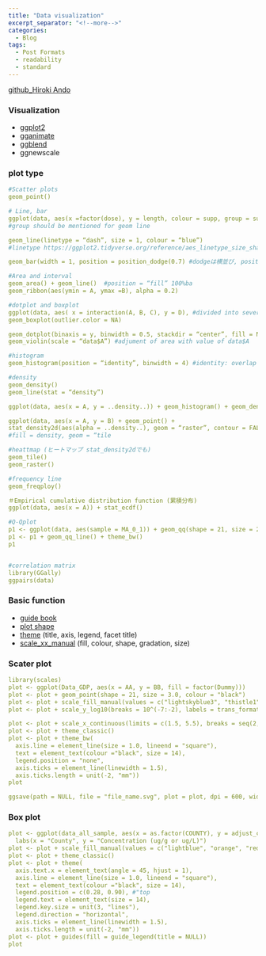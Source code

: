 ```yaml
---
title: "Data visualization"
excerpt_separator: "<!--more-->"
categories:
  - Blog
tags:
  - Post Formats
  - readability
  - standard
---
```

[github_Hiroki Ando](https://github.com/Hiroki-Ando1998/R/tree/main/ggplot2)

### Visualization
- [ggplot2](https://r4ds.had.co.nz/data-visualisation.html)
- [gganimate](https://gganimate.com/)
- [ggblend](https://mjskay.github.io/ggblend/)
- ggnewscale

### plot type
```yaml
#Scatter plots
geom_point()

# Line, bar
ggplot(data, aes(x =factor(dose), y = length, colour = supp, group = supp) 
#group should be mentioned for geom line

geom_line(linetype = “dash”, size = 1, colour = “blue”) 
#linetype https://ggplot2.tidyverse.org/reference/aes_linetype_size_shape.html#:~:text=The%20linetype%20aesthetic%20can%20be,in%20consecutive%20positions%20in%20the

geom_bar(width = 1, position = position_dodge(0.7) #dodgeは横並び, position = “fill” 100%bar

#Area and interval
geom_area() + geom_line()  #position = “fill” 100%ba
geom_ribbon(aes(ymin = A, ymax =B), alpha = 0.2)

#dotplot and boxplot
ggplot(data, aes( x = interaction(A, B, C), y = D), #divided into several groups
geom_boxplot(outlier.color = NA)

geom_dotplot(binaxis = y, binwidth = 0.5, stackdir = “center”, fill = NA)
geom_violin(scale = “data$A”) #adjument of area with value of data$A

#histogram
geom_histogram(position = “identity”, binwidth = 4) #identity: overlap several histograms

#density
geom_density()
geom_line(stat = “density”)

ggplot(data, aes(x = A, y = ..density..)) + geom_histogram() + geom_density()

ggplot(data, aes(x = A, y = B) + geom_point() +
stat_density2d(aes(alpha = ..density..), geom = “raster”, contour = FALSE) 
#fill = density, geom = “tile

#heattmap (ヒートマップ stat_density2dでも)
geom_tile()
geom_raster()

#frequency line
geom_freqploy()

＃Empirical cumulative distribution function (累積分布)
ggplot(data, aes(x = A)) + stat_ecdf()

#Q-Qplot
p1 <- ggplot(data, aes(sample = MA_0_1)) + geom_qq(shape = 21, size = 2.3, colour = "black", fill = "grey") 
p1 <- p1 + geom_qq_line() + theme_bw()
p1


#correlation matrix
library(GGally)
ggpairs(data)

```

### Basic function
- [guide book](https://ggplot2-book.org/themes)
- [plot shape](https://www.sthda.com/english/wiki/ggplot2-point-shapes)
- [theme](https://r-charts.com/ggplot2/themes/) (title, axis, legend, facet title)
- [scale_xx_manual](https://ggplot2.tidyverse.org/reference/scale_manual.html) (fill, colour, shape, gradation, size)

### Scater plot
```yaml
library(scales)
plot <- ggplot(Data_GDP, aes(x = AA, y = BB, fill = factor(Dummy)))
plot <- plot + geom_point(shape = 21, size = 3.0, colour = "black")
plot <- plot + scale_fill_manual(values = c("lightskyblue3", "thistle1"))
plot <- plot + scale_y_log10(breaks = 10^(-7:-2), labels = trans_format("log10", math_format(10^.x)))

plot <- plot + scale_x_continuous(limits = c(1.5, 5.5), breaks = seq(2, 5, 1), label = NULL)
plot <- plot + theme_classic()
plot <- plot + theme_bw(
  axis.line = element_line(size = 1.0, lineend = "square"),
  text = element_text(colour ="black", size = 14),
  legend.position = "none",
  axis.ticks = element_line(linewidth = 1.5),
  axis.ticks.length = unit(-2, "mm"))
plot

ggsave(path = NULL, file = "file_name.svg", plot = plot, dpi = 600, width = 4, height = 3.2)
```

### Box plot
```yaml
plot <- ggplot(data_all_sample, aes(x = as.factor(COUNTY), y = adjust_cidm, fill = as.factor(sample))) + geom_boxplot() +
  labs(x = "County", y = "Concentration (ug/g or ug/L)")
plot <- plot + scale_fill_manual(values = c("lightblue", "orange", "red"))
plot <- plot + theme_classic()
plot <- plot + theme(
  axis.text.x = element_text(angle = 45, hjust = 1),
  axis.line = element_line(size = 1.0, lineend = "square"),
  text = element_text(colour ="black", size = 14),
  legend.position = c(0.28, 0.90), #"top
  legend.text = element_text(size = 14),
  legend.key.size = unit(3, "lines"),
  legend.direction = "horizontal",
  axis.ticks = element_line(linewidth = 1.5),
  axis.ticks.length = unit(-2, "mm"))
plot <- plot + guides(fill = guide_legend(title = NULL))
plot
```

